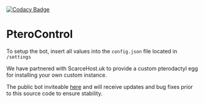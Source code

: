 [![Codacy Badge](https://app.codacy.com/project/badge/Grade/b4b5049124df4df691600ec234117dd0)](https://www.codacy.com/gh/GeckoBoy84/PteroControl/dashboard?utm_source=github.com&amp;utm_medium=referral&amp;utm_content=GeckoBoy84/PteroControl&amp;utm_campaign=Badge_Grade)

# PteroControl 

To setup the bot, insert all values into the `config.json` file located in `/settings`

We have partnered with ScarceHost.uk to provide a custom pterodactyl egg for installing your own custom instance.

The public bot inviteable [here](https://discord.gg/AMCTzrmRPY) and will receive updates and bug fixes prior to this source code to ensure stability.
